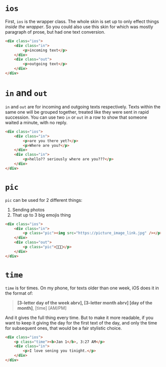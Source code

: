 # `ios`
First, `ios` is the wrapper class. The whole skin is set up to only effect things _inside the wrapper_. So you could also use this skin for which was mostly paragraph of prose, but had one text conversion.

```html
<div class="ios">
	<div class="in">
		<p>incoming text</p>
	</div>
	<div class="out">
		<p>outgoing text</p>
	</div>
</div>
```

# `in` and `out`
`in` and `out` are for incoming and outgoing texts respectively. Texts within the same one will be grouped together, treated like they were sent in rapid succession. You can use two `in` or `out` in a row to show that someone waited a minute, with no reply.

```html
<div class="ios">
	<div class="in">
		<p>are you there yet?</p>
		<p>Where are you?</p>
	</div>
	<div class="in">
		<p>hello?? seriously where are you???</p>
	</div>
</div>
```

# `pic`
`pic` can be used for 2 different things:
1. Sending photos
2. That up to 3 big emojis thing
```html
<div class="ios">
	<div class="in">
		<p class="pic"><img src="https://picture_image_link.jpg" /></p>
	</div>
	<div class="out">
		<p class="pic">💖💖💖</p>
	</div>
</div>
```

# `time`
`time` is for times. On my phone, for texts older than one week, iOS does it in the format of:
> **[3-letter day of the week abrv], [3-letter month abrv] [day of the month]**, [time] [AM/PM]

And it gives the full thing every time. But to make it more readable, if you want to keep it giving the day for the first text of the day, and only the time for subsequent ones, that would be a fair stylistic choice.

```html
<div class="ios">
	<p class="time"><b>Jan 1</b>, 3:27 AM</p>
	<div class="in">
		<p>I love sening you tinight.</p>
	</div>
</div>
```

